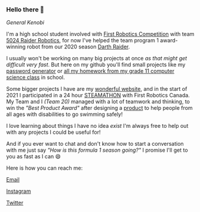 ### Hello there 👋
*General Kenobi*

I'm a high school student involved with [First Robotics Competition](https://www.firstinspires.org/robotics/frc) with team [5024 Raider Robotics](https://github.com/frc5024), for now I've helped the team program 1 award-winning robot from our 2020 season [Darth Raider](https://github.com/frc5024/InfiniteRecharge). 

I usually won't be working on many big projects at once *as that might get difficult very fast*. But here on my github you'll find small projects like my [password generator](https://github.com/catarinaburghi/Password-Generator) or [all my homework from my grade 11 computer science class](https://github.com/catarinaburghi/ICS3U) in school.

Some bigger projects I have are my [wonderful website](https://catarinaburghi.xyz/), and in the start of 2021 I participated in a 24 hour [STEAMATHON](https://www.firstroboticscanada.org/stemathon/) with First Robotics Canada. My Team and I *(Team 20)* managed with a lot of teamwork and thinking, to win the *"Best Product Award"* after designing a [product](https://catarinaburghi.xyz/blog/2021/03/31/stemathon) to help people from all ages with disabilities to go swimming safely!

I love learning about things I have no idea *exist* I'm always free to help out with any projects I could be useful for! 

And if you ever want to chat and don't know how to start a conversation with me just say *"How is this formula 1 season going?"* I promise I'll get to you as fast as I can 😄

Here is how you can reach me: 

[Email](cf.burghi@gmail.com)

[Instagram](https://www.instagram.com/catarina_burghi/)

[Twitter](https://twitter.com/catarinaburghi)
<!--
**catarinaburghi/catarinaburghi** is a ✨ _special_ ✨ repository because its `README.md` (this file) appears on your GitHub profile.

Here are some ideas to get you started:

- 🔭 I’m currently working on ...
- 🌱 I’m currently learning ...
- 👯 I’m looking to collaborate on ...
- 🤔 I’m looking for help with ...
- 💬 Ask me about ...
- 📫 How to reach me: ...
- 😄 Pronouns: ...
- ⚡ Fun fact: ...
-->
